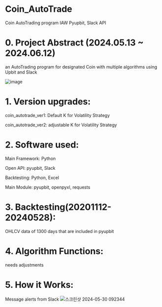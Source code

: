 # Coin_AutoTrade
Coin AutoTrading program IAW Pyupbit, Slack API


# 0. Project Abstract (2024.05.13 ~ 2024.06.12)

an AutoTrading program for designated Coin with multiple algorithms using Upbit and Slack

![image](https://github.com/thewon4155/Coin_AutoTrade/assets/99013724/5f655c9c-dd3b-4c68-b001-ddd732eb6a3b)


# 1. Version upgrades:

coin_autotrade_ver1: Default K for Volatility Strategy

coin_autotrade_ver2: adjustable K for Volatility Strategy

# 2. Software used:

Main Framework: Python

Open API: pyupbit, Slack

Backtesting: Python, Excel

Main Module: pyupbit, openpyxl, requests

# 3. Backtesting(20201112-20240528):

OHLCV data of 1300 days that are included in pyupbit

# 4. Algorithm Functions:
needs adjustments

# 5. How it Works:

Message alerts from Slack
![스크린샷 2024-05-30 092344](https://github.com/thewon4155/Coin_AutoTrade/assets/99013724/8fae155a-ada9-4a49-8441-097dd58e6bf3)

